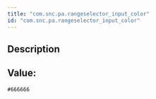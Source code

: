 ```yaml
---
title: "com.snc.pa.rangeselector_input_color"
id: "com.snc.pa.rangeselector_input_color"
---
```

## Description



## Value: 
```
#666666
```